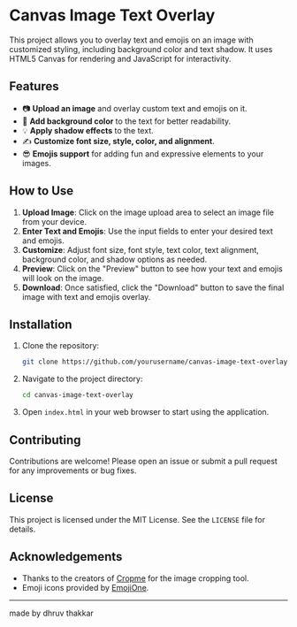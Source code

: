 
# Canvas Image Text Overlay

This project allows you to overlay text and emojis on an image with customized styling, including background color and text shadow. It uses HTML5 Canvas for rendering and JavaScript for interactivity.

## Features

- 📷 **Upload an image** and overlay custom text and emojis on it.
- 🎨 **Add background color** to the text for better readability.
- 💡 **Apply shadow effects** to the text.
- ✍️ **Customize font size, style, color, and alignment**.
- 😎 **Emojis support** for adding fun and expressive elements to your images.

## How to Use

1. **Upload Image**: Click on the image upload area to select an image file from your device.
2. **Enter Text and Emojis**: Use the input fields to enter your desired text and emojis.
3. **Customize**: Adjust font size, font style, text color, text alignment, background color, and shadow options as needed.
4. **Preview**: Click on the "Preview" button to see how your text and emojis will look on the image.
5. **Download**: Once satisfied, click the "Download" button to save the final image with text and emojis overlay.

## Installation

1. Clone the repository:
   ```bash
   git clone https://github.com/yourusername/canvas-image-text-overlay.git
   ```
2. Navigate to the project directory:
   ```bash
   cd canvas-image-text-overlay
   ```
3. Open `index.html` in your web browser to start using the application.

## Contributing

Contributions are welcome! Please open an issue or submit a pull request for any improvements or bug fixes.

## License

This project is licensed under the MIT License. See the `LICENSE` file for details.

## Acknowledgements

- Thanks to the creators of [Cropme](https://github.com/AliMD/cropme) for the image cropping tool.
- Emoji icons provided by [EmojiOne](https://www.emojione.com/).

---

made by dhruv thakkar